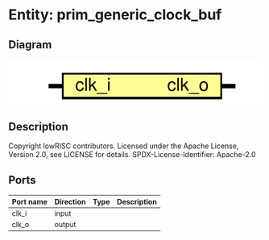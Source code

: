 # Entity: prim_generic_clock_buf

## Diagram

![Diagram](prim_generic_clock_buf.svg "Diagram")
## Description

Copyright lowRISC contributors.
 Licensed under the Apache License, Version 2.0, see LICENSE for details.
 SPDX-License-Identifier: Apache-2.0
 
## Ports

| Port name | Direction | Type | Description |
| --------- | --------- | ---- | ----------- |
| clk_i     | input     |      |             |
| clk_o     | output    |      |             |
